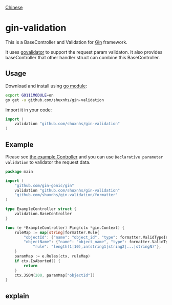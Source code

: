 [Chinese](README_CN.md)
# gin-validation

This is a BaseController and Validation for [Gin](https://github.com/gin-gonic/gin) framework.

It uses [govalidator](https://github.com/asaskevich/govalidator) to support the request param validaton. It also provides baseController that other handler struct can combine this BaseController.


## Usage

Download and install using [go module](https://blog.golang.org/using-go-modules):

```sh
export GO111MODULE=on
go get -u github.com/shuxnhs/gin-validation
```

Import it in your code:

```go
import (
    validation "github.com/shuxnhs/gin-validation"
)
```


## Example

Please see [the example Controller](example/exampleController.go) and you can use `Declarative parameter validation` to validator the request data.

[embedmd]:# (example/exampleController.go go)
```go
package main

import (
	"github.com/gin-gonic/gin"
	validation "github.com/shuxnhs/gin-validation"
	"github.com/shuxnhs/gin-validation/formatter"
)

type ExampleController struct {
	validation.BaseController
}

func (e *ExampleController) Ping(ctx *gin.Context) {
	ruleMap := map[string]formatter.Rule{
		"objectId": {"name": "object_id", "type": formatter.ValidTypeInt, "required": true, "rule": "", "default": 123},
		"objectName": {"name": "object_name", "type": formatter.ValidTypeString, "required": true,
			"rule": "length(1|10),in(string1|string2|...|stringN)"},
	}
	paramMap := e.Rules(ctx, ruleMap)
	if ctx.IsAborted() {
		return
	}
	ctx.JSON(200, paramMap["objectId"])
}
```

## explain